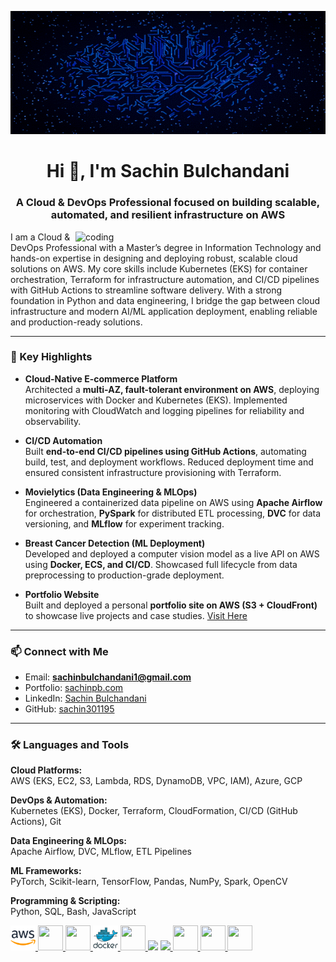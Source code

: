 <p align="center">
  <img alt="logo" width="1000" src="https://github.com/sachin301195/sachin301195/blob/main/Github%20Banner.gif">
</p>

<h1 align="center">Hi 👋, I'm Sachin Bulchandani</h1>
<h3 align="center">A Cloud & DevOps Professional focused on building scalable, automated, and resilient infrastructure on AWS</h3>

<p align="left">
  <img align="right" alt="coding" width="400" src="https://media2.giphy.com/media/qgQUggAC3Pfv687qPC/giphy.gif">
</p>

I am a Cloud & DevOps Professional with a Master’s degree in Information Technology and hands-on expertise in designing and deploying robust, scalable cloud solutions on AWS. My core skills include Kubernetes (EKS) for container orchestration, Terraform for infrastructure automation, and CI/CD pipelines with GitHub Actions to streamline software delivery. With a strong foundation in Python and data engineering, I bridge the gap between cloud infrastructure and modern AI/ML application deployment, enabling reliable and production-ready solutions.

---

### 🚀 Key Highlights

- **Cloud-Native E-commerce Platform**  
  Architected a **multi-AZ, fault-tolerant environment on AWS**, deploying microservices with Docker and Kubernetes (EKS). Implemented monitoring with CloudWatch and logging pipelines for reliability and observability.  

- **CI/CD Automation**  
  Built **end-to-end CI/CD pipelines using GitHub Actions**, automating build, test, and deployment workflows. Reduced deployment time and ensured consistent infrastructure provisioning with Terraform.  

- **Movielytics (Data Engineering & MLOps)**  
  Engineered a containerized data pipeline on AWS using **Apache Airflow** for orchestration, **PySpark** for distributed ETL processing, **DVC** for data versioning, and **MLflow** for experiment tracking.  

- **Breast Cancer Detection (ML Deployment)**  
  Developed and deployed a computer vision model as a live API on AWS using **Docker, ECS, and CI/CD**. Showcased full lifecycle from data preprocessing to production-grade deployment.  

- **Portfolio Website**  
  Built and deployed a personal **portfolio site on AWS (S3 + CloudFront)** to showcase live projects and case studies. [Visit Here](https://www.sachinpb.com/)  

---

### 📫 Connect with Me

- Email: **sachinbulchandani1@gmail.com**  
- Portfolio: [sachinpb.com](https://www.sachinpb.com/)  
- LinkedIn: [Sachin Bulchandani](https://www.linkedin.com/in/sachin-bulchandani/)  
- GitHub: [sachin301195](https://github.com/sachin301195)  

---

### 🛠️ Languages and Tools

**Cloud Platforms:**  
AWS (EKS, EC2, S3, Lambda, RDS, DynamoDB, VPC, IAM), Azure, GCP  

**DevOps & Automation:**  
Kubernetes (EKS), Docker, Terraform, CloudFormation, CI/CD (GitHub Actions), Git  

**Data Engineering & MLOps:**  
Apache Airflow, DVC, MLflow, ETL Pipelines  

**ML Frameworks:**  
PyTorch, Scikit-learn, TensorFlow, Pandas, NumPy, Spark, OpenCV  

**Programming & Scripting:**  
Python, SQL, Bash, JavaScript  

<p align="left">
  <a href="https://aws.amazon.com" target="_blank"> <img src="https://raw.githubusercontent.com/devicons/devicon/master/icons/amazonwebservices/amazonwebservices-original-wordmark.svg" width="40" height="40"/> </a>
  <a href="https://www.terraform.io" target="_blank"> <img src="https://www.vectorlogo.zone/logos/terraformio/terraformio-icon.svg" width="40" height="40"/> </a>
  <a href="https://kubernetes.io" target="_blank"> <img src="https://www.vectorlogo.zone/logos/kubernetes/kubernetes-icon.svg" width="40" height="40"/> </a>
  <a href="https://www.docker.com/" target="_blank"> <img src="https://raw.githubusercontent.com/devicons/devicon/master/icons/docker/docker-original-wordmark.svg" width="40" height="40"/> </a>
  <a href="https://git-scm.com/" target="_blank"> <img src="https://www.vectorlogo.zone/logos/git-scm/git-scm-icon.svg" width="40" height="40"/> </a>
  <a href="https://airflow.apache.org/" target="_blank"> <img src="https://img.shields.io/badge/Airflow-017CEE?style=for-the-badge&logo=apacheairflow&logoColor=white"/></a>
  <a href="https://mlflow.org/" target="_blank"> <img src="https://img.shields.io/badge/MLflow-0194E2?style=for-the-badge&logo=mlflow&logoColor=white"/> </a>
  <a href="https://pytorch.org/" target="_blank"> <img src="https://www.vectorlogo.zone/logos/pytorch/pytorch-icon.svg" width="40" height="40"/> </a>
  <a href="https://scikit-learn.org/" target="_blank"> <img src="https://upload.wikimedia.org/wikipedia/commons/0/05/Scikit_learn_logo_small.svg" width="40" height="40"/> </a>
  <a href="https://www.tensorflow.org" target="_blank"> <img src="https://www.vectorlogo.zone/logos/tensorflow/tensorflow-icon.svg" width="40" height="40"/> </a>
</p>
